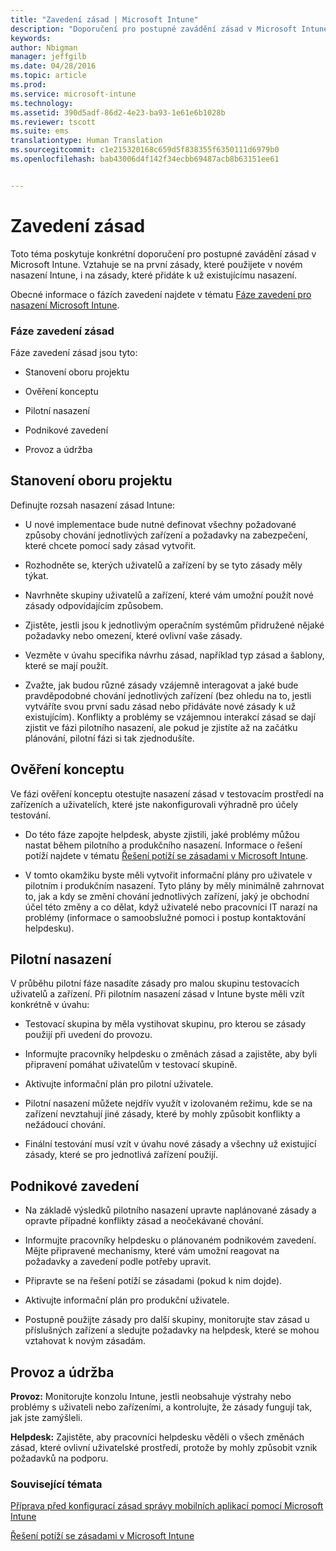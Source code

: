 ```yaml
---
title: "Zavedení zásad | Microsoft Intune"
description: "Doporučení pro postupné zavádění zásad v Microsoft Intune"
keywords: 
author: Nbigman
manager: jeffgilb
ms.date: 04/28/2016
ms.topic: article
ms.prod: 
ms.service: microsoft-intune
ms.technology: 
ms.assetid: 390d5adf-86d2-4e23-ba93-1e61e6b1028b
ms.reviewer: tscott
ms.suite: ems
translationtype: Human Translation
ms.sourcegitcommit: c1e215320168c659d5f838355f6350111d6979b0
ms.openlocfilehash: bab43006d4f142f34ecbb69487acb8b63151ee61


---
```


# Zavedení zásad
Toto téma poskytuje konkrétní doporučení pro postupné zavádění zásad v Microsoft Intune. Vztahuje se na první zásady, které použijete v novém nasazení Intune, i na zásady, které přidáte k už existujícímu nasazení.

Obecné informace o fázích zavedení najdete v tématu [Fáze zavedení pro nasazení Microsoft Intune](rollout-phases-for-microsoft-intune-deployment.md).

### Fáze zavedení zásad
Fáze zavedení zásad jsou tyto:

-   Stanovení oboru projektu

-   Ověření konceptu

-   Pilotní nasazení

-   Podnikové zavedení

-   Provoz a údržba

## Stanovení oboru projektu
Definujte rozsah nasazení zásad Intune:

-   U nové implementace bude nutné definovat všechny požadované způsoby chování jednotlivých zařízení a požadavky na zabezpečení, které chcete pomocí sady zásad vytvořit.

-   Rozhodněte se, kterých uživatelů a zařízení by se tyto zásady měly týkat.

-   Navrhněte skupiny uživatelů a zařízení, které vám umožní použít nové zásady odpovídajícím způsobem.

-   Zjistěte, jestli jsou k jednotlivým operačním systémům přidružené nějaké požadavky nebo omezení, které ovlivní vaše zásady.

-   Vezměte v úvahu specifika návrhu zásad, například typ zásad a šablony, které se mají použít.

-   Zvažte, jak budou různé zásady vzájemně interagovat a jaké bude pravděpodobné chování jednotlivých zařízení (bez ohledu na to, jestli vytváříte svou první sadu zásad nebo přidáváte nové zásady k už existujícím). Konflikty a problémy se vzájemnou interakcí zásad se dají zjistit ve fázi pilotního nasazení, ale pokud je zjistíte až na začátku plánování, pilotní fázi si tak zjednodušíte.

## Ověření konceptu
Ve fázi ověření konceptu otestujte nasazení zásad v testovacím prostředí na zařízeních a uživatelích, které jste nakonfigurovali výhradně pro účely testování.

-   Do této fáze zapojte helpdesk, abyste zjistili, jaké problémy můžou nastat během pilotního a produkčního nasazení. Informace o řešení potíží najdete v tématu [Řešení potíží se zásadami v Microsoft Intune](/intune/troubleshoot/troubleshoot-policies-in-microsoft-intune).

-   V tomto okamžiku byste měli vytvořit informační plány pro uživatele v pilotním i produkčním nasazení. Tyto plány by měly minimálně zahrnovat to, jak a kdy se změní chování jednotlivých zařízení, jaký je obchodní účel této změny a co dělat, když uživatelé nebo pracovníci IT narazí na problémy (informace o samoobslužné pomoci i postup kontaktování helpdesku).

## Pilotní nasazení
V průběhu pilotní fáze nasadíte zásady pro malou skupinu testovacích uživatelů a zařízení. Při pilotním nasazení zásad v Intune byste měli vzít konkrétně v úvahu:

-   Testovací skupina by měla vystihovat skupinu, pro kterou se zásady použijí při uvedení do provozu.

-   Informujte pracovníky helpdesku o změnách zásad a zajistěte, aby byli připravení pomáhat uživatelům v testovací skupině.

-   Aktivujte informační plán pro pilotní uživatele.

-   Pilotní nasazení můžete nejdřív využít v izolovaném režimu, kde se na zařízení nevztahují jiné zásady, které by mohly způsobit konflikty a nežádoucí chování.

-   Finální testování musí vzít v úvahu nové zásady a všechny už existující zásady, které se pro jednotlivá zařízení použijí.

## Podnikové zavedení

-   Na základě výsledků pilotního nasazení upravte naplánované zásady a opravte případné konflikty zásad a neočekávané chování.

-   Informujte pracovníky helpdesku o plánovaném podnikovém zavedení. Mějte připravené mechanismy, které vám umožní reagovat na požadavky a zavedení podle potřeby upravit.

-   Připravte se na řešení potíží se zásadami (pokud k nim dojde).

-   Aktivujte informační plán pro produkční uživatele.

-   Postupně použijte zásady pro další skupiny, monitorujte stav zásad u příslušných zařízení a sledujte požadavky na helpdesk, které se mohou vztahovat k novým zásadám.

## Provoz a údržba
**Provoz:** Monitorujte konzolu Intune, jestli neobsahuje výstrahy nebo problémy s uživateli nebo zařízeními, a kontrolujte, že zásady fungují tak, jak jste zamýšleli.

**Helpdesk:** Zajistěte, aby pracovníci helpdesku věděli o všech změnách zásad, které ovlivní uživatelské prostředí, protože by mohly způsobit vznik požadavků na podporu.


### Související témata
[Příprava před konfigurací zásad správy mobilních aplikací pomocí Microsoft Intune](/intune/deploy-use/get-ready-to-configure-mobile-app-management-policies-with-microsoft-intune)

[Řešení potíží se zásadami v Microsoft Intune](/intune/troubleshoot/troubleshoot-policies-in-microsoft-intune)



<!--HONumber=Jul16_HO3-->


